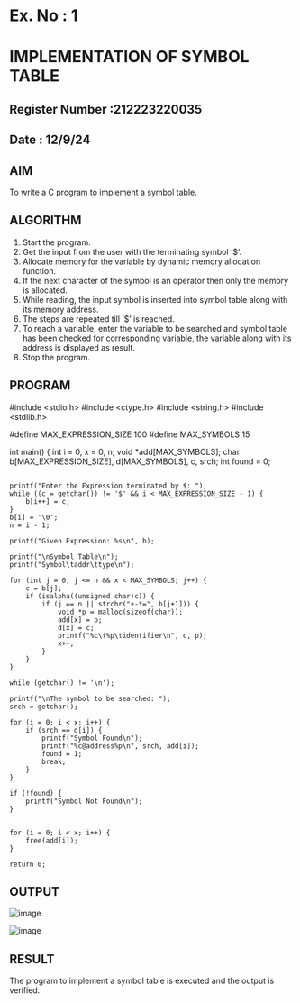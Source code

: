 # Ex. No : 1	
# IMPLEMENTATION OF SYMBOL TABLE 
## Register Number :212223220035
## Date : 12/9/24

## AIM   
To write a C program to implement a symbol table.

## ALGORITHM
1.	Start the program.
2.	Get the input from the user with the terminating symbol ‘$’.
3.	Allocate memory for the variable by dynamic memory allocation function.
4.	If the next character of the symbol is an operator then only the memory is allocated.
5.	While reading, the input symbol is inserted into symbol table along with its memory address.
6.	The steps are repeated till ‘$’ is reached.
7.	To reach a variable, enter the variable to be searched and symbol table has been checked for corresponding variable, the variable along with its address is displayed as result.
8.	Stop the program. 

## PROGRAM
#include <stdio.h> #include <ctype.h> #include <string.h> #include <stdlib.h>

#define MAX_EXPRESSION_SIZE 100 #define MAX_SYMBOLS 15

int main() { int i = 0, x = 0, n; void *add[MAX_SYMBOLS]; char b[MAX_EXPRESSION_SIZE], d[MAX_SYMBOLS], c, srch; int found = 0;
```

printf("Enter the Expression terminated by $: ");
while ((c = getchar()) != '$' && i < MAX_EXPRESSION_SIZE - 1) {
    b[i++] = c;
}
b[i] = '\0';
n = i - 1;

printf("Given Expression: %s\n", b);

printf("\nSymbol Table\n");
printf("Symbol\taddr\ttype\n");

for (int j = 0; j <= n && x < MAX_SYMBOLS; j++) {
    c = b[j];
    if (isalpha((unsigned char)c)) {
        if (j == n || strchr("+-*=", b[j+1])) {
            void *p = malloc(sizeof(char));
            add[x] = p;
            d[x] = c;
            printf("%c\t%p\tidentifier\n", c, p);
            x++;
        }
    }
}

while (getchar() != '\n'); 

printf("\nThe symbol to be searched: ");
srch = getchar();

for (i = 0; i < x; i++) {
    if (srch == d[i]) {
        printf("Symbol Found\n");
        printf("%c@address%p\n", srch, add[i]);
        found = 1;
        break;
    }
}

if (!found) {
    printf("Symbol Not Found\n");
}


for (i = 0; i < x; i++) {
    free(add[i]);
}

return 0;
```

## OUTPUT 
![image](https://github.com/user-attachments/assets/45071a1e-f789-4ee7-b6b8-f3652ac580eb)

![image](https://github.com/user-attachments/assets/e5ea6ea6-aa84-49d4-8e4a-7bc27e845ec0)

## RESULT
The program to implement a symbol table is executed and the output is verified.
